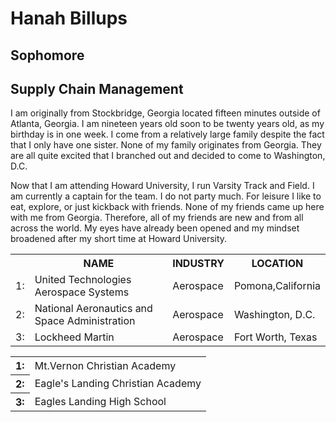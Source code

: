 <html>
	<h1> Hanah Billups </h1>
	<h2> Sophomore</h2>
	<h2> Supply Chain Management </h2>
		<p> I am originally from Stockbridge, Georgia located fifteen minutes outside of Atlanta, Georgia. I am nineteen years old soon to be twenty years old, as my birthday is in one week. I come from a relatively large family despite the fact that I only have one sister. None of my family originates from Georgia. They are all quite excited that I branched out and decided to come to Washington, D.C. </p>
		<p> Now that I am attending Howard University, I run Varsity Track and Field. I am currently a captain for the team. I do not party much. For leisure I like to eat, explore, or just kickback with friends. None of my friends came up here with me from Georgia. Therefore, all of my friends are new and from all across the world. My eyes have already been opened and my mindset broadened after my short time at Howard University. </p>
			<table>
				<tr>
					<th></th>
					<th>NAME</th>
					<th>INDUSTRY</th>
					<th>LOCATION</th>
				</tr>
				<tr>
					<td>1:</td>
					<td>United Technologies Aerospace Systems</td>
					<td>Aerospace</td>
					<td>Pomona,California</td>
				</tr>
				<tr>
					<td>2:</td> 
					<td>National Aeronautics and Space Administration</td>
					<td>Aerospace</td>
					<td>Washington, D.C.</td>
				</tr>
				<tr>
					<td>3:</td>
					<td>Lockheed Martin</td>
					<td>Aerospace</td>
					<td>Fort Worth, Texas</td>
				</tr>
			</table>
			<table>
				<tr>
				<th scope"row">1:</th>
					<td> Mt.Vernon Christian Academy</td>
				</tr>
				<tr>
				<th scope"row">2:</th>
					<td> Eagle's Landing Christian Academy</td>
				</tr>
				<tr>
				<th scope"row">3:</th>
					<td> Eagles Landing High School</td>
				</tr>
			</html>
			
